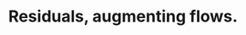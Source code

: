 ---
title: "Residuals, augmenting flows."
published: true
morea_id: reading-screencast-20b
morea_summary: "Residual graphs, augmenting flows, and the min cut max flow theorem"
morea_type: reading
morea_sort_order: 2
morea_url: http://www.youtube.com/watch?v=TDO4dwq4fKI
morea_labels:
 - Screencast
 - Suthers
 - 20 min
---